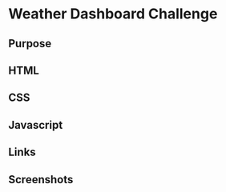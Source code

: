 # Weather Dashboard Challenge

## Purpose

## HTML 

## CSS

## Javascript

## Links

## Screenshots